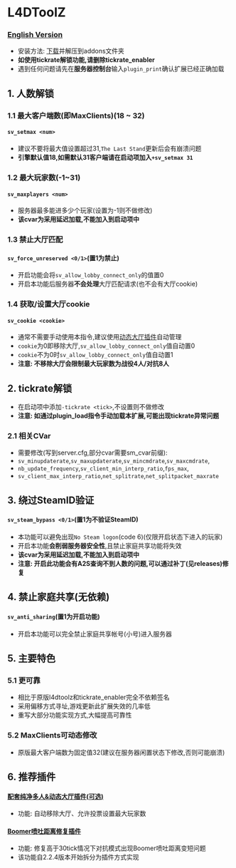 # L4DToolZ
### [English Version](https://github.com/lakwsh/l4dtoolz/blob/main/README_EN.md)
- 安装方法: [下载](https://github.com/lakwsh/l4dtoolz/actions?query=branch%3Amain)并解压到addons文件夹
- **如使用tickrate解锁功能,请删除tickrate_enabler**
- 遇到任何问题请先在**服务器控制台**输入`plugin_print`确认扩展已经正确加载

## 1. 人数解锁
### 1.1 最大客户端数(即MaxClients)(18 ~ 32)
#### `sv_setmax <num>`
- 建议不要将最大值设置超过31,`The Last Stand`更新后会有崩溃问题
- **引擎默认值18,如需默认31客户端请在启动项加入`+sv_setmax 31`**
### 1.2 最大玩家数(-1~31)
#### `sv_maxplayers <num>`
- 服务器最多能进多少个玩家(设置为-1则不做修改)
- **该cvar为采用延迟加载,不能加入到启动项中**
### 1.3 禁止大厅匹配
#### `sv_force_unreserved <0/1>`(置1为禁止)
- 开启功能会将`sv_allow_lobby_connect_only`的值置0
- 开启本功能后服务器**不会处理**大厅匹配请求(也不会有大厅cookie)
### 1.4 获取/设置大厅cookie
#### `sv_cookie <cookie>`
- 通常不需要手动使用本指令,建议使用[动态大厅插件](https://github.com/lakwsh/l4d2_rmc)自动管理
- `cookie`为0即移除大厅,`sv_allow_lobby_connect_only`值自动置0
- `cookie`不为0时`sv_allow_lobby_connect_only`值自动置1
- **注意: 不移除大厅会限制最大玩家数为战役4人/对抗8人**

## 2. tickrate解锁
- 在启动项中添加`-tickrate <tick>`,不设置则不做修改
- **注意: 如通过plugin_load指令手动加载本扩展,可能出现tickrate异常问题**
### 2.1 相关CVar
- 需要修改(写到server.cfg,部分cvar需要sm_cvar前缀):
- `sv_minupdaterate`,`sv_maxupdaterate`,`sv_mincmdrate`,`sv_maxcmdrate`,
- `nb_update_frequency`,`sv_client_min_interp_ratio`,`fps_max`,
- `sv_client_max_interp_ratio`,`net_splitrate`,`net_splitpacket_maxrate`

## 3. 绕过SteamID验证
#### `sv_steam_bypass <0/1>`(置1为不验证SteamID)
- 本功能可以避免出现`No Steam logon`(code 6)(仅限开启状态下进入的玩家)
- 开启本功能**会削弱服务器安全性**,且禁止家庭共享功能将失效
- **该cvar为采用延迟加载,不能加入到启动项中**
- **注意: 开启此功能会有A2S查询不到人数的问题,可以通过补丁(见releases)修复**

## 4. 禁止家庭共享(无依赖)
#### `sv_anti_sharing`(置1为开启功能)
- 开启本功能可以完全禁止家庭共享帐号(小号)进入服务器

## 5. 主要特色
### 5.1 更可靠
- 相比于原版l4dtoolz和tickrate_enabler完全不依赖签名
- 采用偏移方式寻址,游戏更新此扩展失效的几率低
- 重写大部分功能实现方式,大幅提高可靠性
### 5.2 MaxClients可动态修改
- 原版最大客户端数为固定值32(建议在服务器闲置状态下修改,否则可能崩溃)

## 6. 推荐插件
#### [配套纯净多人&动态大厅插件(可选)](https://github.com/lakwsh/l4d2_rmc)
- 功能: 自动移除大厅、允许投票设置最大玩家数
#### [Boomer喷吐距离修复插件](https://github.com/lakwsh/l4d2_vomit_fix)
- 功能: 修复高于30tick情况下对抗模式出现Boomer喷吐距离变短问题
- 该功能自2.2.4版本开始拆分为插件方式实现
